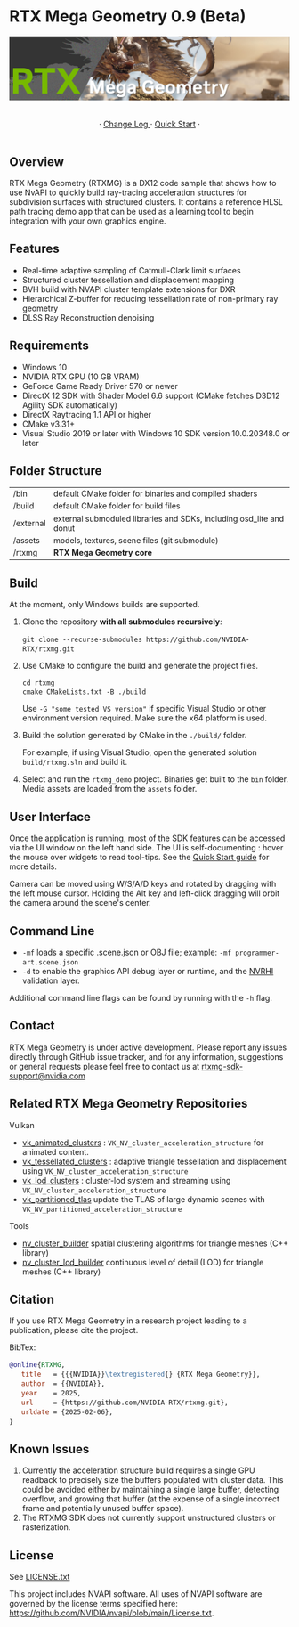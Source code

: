 # RTX Mega Geometry 0.9 (Beta)

![Title](./docs/images/banner.jpg)

<br/>
<div align="center">
·
<a href="CHANGELOG.md">Change Log </a>
·
<a href="docs/QuickStart.md">Quick Start</a>
·
</div>
<br/>

## Overview

RTX Mega Geometry (RTXMG) is a DX12 code sample that shows how to use NvAPI to quickly
build ray-tracing acceleration structures for subdivision surfaces with structured
clusters. It contains a reference HLSL path tracing demo app that can be used as a
learning tool to begin integration with your own graphics engine.

## Features

* Real-time adaptive sampling of Catmull-Clark limit surfaces
* Structured cluster tessellation and displacement mapping
* BVH build with NVAPI cluster template extensions for DXR
* Hierarchical Z-buffer for reducing tessellation rate of non-primary ray geometry
* DLSS Ray Reconstruction denoising

## Requirements

- Windows 10
- NVIDIA RTX GPU (10 GB VRAM)
- GeForce Game Ready Driver 570 or newer
- DirectX 12 SDK with Shader Model 6.6 support
  (CMake fetches D3D12 Agility SDK automatically)
- DirectX Raytracing 1.1 API or higher
- CMake v3.31+
- Visual Studio 2019 or later with Windows 10 SDK version 10.0.20348.0 or later

## Folder Structure

|           |                                                                      |
| -	        | -                                                                    |
| /bin      | default CMake folder for binaries and compiled shaders               |
| /build    | default CMake folder for build files                                 |
| /external	| external submoduled libraries and SDKs, including osd_lite and donut |
| /assets   | models, textures, scene files (git submodule)                        |
| /rtxmg    | **RTX Mega Geometry core**                                           |

## Build

At the moment, only Windows builds are supported.

1. Clone the repository **with all submodules recursively**:
   
   `git clone --recurse-submodules https://github.com/NVIDIA-RTX/rtxmg.git`

2. Use CMake to configure the build and generate the project files.
   
   ```
   cd rtxmg
   cmake CMakeLists.txt -B ./build
   ```

   Use `-G "some tested VS version"` if specific Visual Studio or other environment 
   version required. Make sure the x64 platform is used. 

3. Build the solution generated by CMake in the `./build/` folder.

   For example, if using Visual Studio, open the generated solution `build/rtxmg.sln` 
   and build it.

4. Select and run the `rtxmg_demo` project. Binaries get built to the `bin` folder. 
   Media assets are loaded from the `assets` folder.


 ## User Interface

Once the application is running, most of the SDK features can be accessed via the
UI window on the left hand side. The UI is self-documenting : hover the mouse over
widgets to read tool-tips. See the <a href="docs/QuickStart.md">Quick Start guide</a>
for more details.

Camera can be moved using W/S/A/D keys and rotated by dragging with the left mouse
cursor.  Holding the Alt key and left-click dragging will orbit the camera around
the scene's center.

## Command Line

- `-mf` loads a specific .scene.json or OBJ file; 
  example: `-mf programmer-art.scene.json`
- `-d` to enable the graphics API debug layer or runtime, 
  and the [NVRHI](https://github.com/NVIDIA-RTX/NVRHI) validation layer.
 
Additional command line flags can be found by running with the `-h` flag.

## Contact

RTX Mega Geometry is under active development. Please report any issues directly
through GitHub issue tracker, and for any information, suggestions or general 
requests please feel free to contact us at rtxmg-sdk-support@nvidia.com

## Related RTX Mega Geometry Repositories

Vulkan
 * [vk_animated_clusters](https://github.com/nvpro-samples/vk_animated_clusters) :
   `VK_NV_cluster_acceleration_structure` for animated content.
 * [vk_tessellated_clusters](https://github.com/nvpro-samples/vk_tessellated_clusters) :
   adaptive triangle tessellation and displacement using `VK_NV_cluster_acceleration_structure`
 * [vk_lod_clusters](https://github.com/nvpro-samples/vk_lod_clusters) :
   cluster-lod system and streaming using `VK_NV_cluster_acceleration_structure`
 * [vk_partitioned_tlas](https://github.com/nvpro-samples/vk_partitioned_tlas)
   update the TLAS of large dynamic scenes with `VK_NV_partitioned_acceleration_structure`

Tools
 * [nv_cluster_builder](https://github.com/nvpro-samples/nv_cluster_builder) 
   spatial clustering algorithms for triangle meshes (C++ library)
 * [nv_cluster_lod_builder](https://github.com/nvpro-samples/vk_partitioned_tlas)
   continuous level of detail (LOD) for triangle meshes (C++ library)

## Citation
If you use RTX Mega Geometry in a research project leading to a publication, 
please cite the project.

BibTex:
```bibtex
@online{RTXMG,
   title   = {{{NVIDIA}}\textregistered{} {RTX Mega Geometry}},
   author  = {{NVIDIA}},
   year    = 2025,
   url     = {https://github.com/NVIDIA-RTX/rtxmg.git},
   urldate = {2025-02-06},
}
```

## Known Issues

1. Currently the acceleration structure build requires a single GPU readback to
   precisely size the buffers populated with cluster data.  This could be avoided 
   either by maintaining a single large buffer, detecting overflow, and growing that 
   buffer (at the expense of a single incorrect frame and potentially unused buffer
   space).
2. The RTXMG SDK does not currently support unstructured clusters or rasterization.

## License

See [LICENSE.txt](LICENSE.txt)

This project includes NVAPI software. All uses of NVAPI software are governed by the license terms specified here: https://github.com/NVIDIA/nvapi/blob/main/License.txt.
